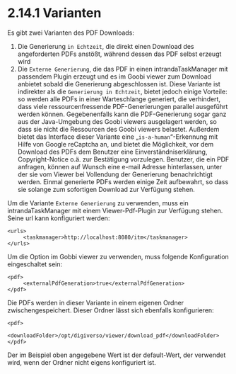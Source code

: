 # 2.14.1 Varianten

Es gibt zwei Varianten des PDF Downloads:

1. Die Generierung `in Echtzeit`, die direkt einen Download des angeforderten PDFs anstößt, während dessen das PDF selbst erzeugt wird
2. Die `Externe Generierung`, die das PDF in einen intrandaTaskManager mit passendem Plugin erzeugt und es im Goobi viewer zum Download anbietet sobald die Generierung abgeschlossen ist. Diese Variante ist indirekter als die `Generierung in Echtzeit`, bietet jedoch einige Vorteile: so werden alle PDFs in einer Warteschlange generiert, die verhindert, dass viele ressourcenfressende PDF-Generierungen parallel ausgeführt werden können. Gegebenenfalls kann die PDF-Generierung sogar ganz aus der Java-Umgebung des Goobi viewers ausgelagert werden, so dass sie nicht die Ressourcen des Goobi viewers belastet. Außerdem bietet das Interface dieser Variante eine „`is-a-human`“-Erkennung mit Hilfe von Google reCaptcha an, und bietet die Möglichkeit, vor dem Download des PDFs dem Benutzer eine Einverständniserklärung, Copyright-Notice o.ä. zur Bestätigung vorzulegen. Benutzer, die ein PDF anfragen, können auf Wunsch eine e-mail Adresse hinterlassen, unter der sie vom Viewer bei Vollendung der Generierung benachrichtigt werden. Einmal generierte PDFs werden einige Zeit aufbewahrt, so dass sie solange zum sofortigen Download zur Verfügung stehen.

Um die Variante `Externe Generierung` zu verwenden, muss ein intrandaTaskManager mit einem Viewer-Pdf-Plugin zur Verfügung stehen. Seine url kann konfiguriert werden:

```markup
<urls>
     <taskmanager>http://localhost:8080/itm</taskmanager>
</urls>
```



Um die Option im Gobbi viewer zu verwenden, muss folgende Konfiguration eingeschaltet sein:

```markup
<pdf>
     <externalPdfGeneration>true</externalPdfGeneration>
</pdf>
```



Die PDFs werden in dieser Variante in einem eigenen Ordner zwischengespeichert. Dieser Ordner lässt sich ebenfalls konfigurieren:

```markup
<pdf>
     <downloadFolder>/opt/digiverso/viewer/download_pdf</downloadFolder>
</pdf>
```

Der im Beispiel oben angegebene Wert ist der default-Wert, der verwendet wird, wenn der Ordner nicht eigens konfiguriert ist.  


